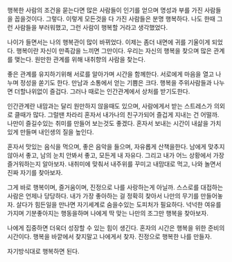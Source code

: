 
행복한 사람의 조건을 묻는다면 많은 사람들이
인기를 얻으며 명성과 부를 가진 사람들을 꼽을것이다.
그렇다. 이렇게 모든것을 다 가진 사람들은 분명 행복하다.
나도 한때 그런 사람들을 부러워했고,
그런 사람이 행복할 거라고 생각했었다.

나이가 들면서는 나의 행복관이 많이 바뀌었다.
이제는 좀더 내면에 귀를 기울이게 되었다.
행복이란 자신이 만족감을 느끼면 그만이다.
우리는 자신의 행복을 찾으며 많은 관계를 맺는다.
원만한 관계를 위해 내취향의 사람을 찾는다.

좋은 관계를 유지하기위해 서로를 알아가며 시간을 함께한다.
서로에게 마음을 열고 나누며 정성을 쏟기도 한다.
만남과 소통에서 얻는 기쁨은 크다.
행복을 주위사람들과 나누면 더할나위없이 즐겁다.
그러나 때로는 인간관계에서 상처를 받기도한다.

인간관계란 내맘과는 달리 원만하지 않을때도 있으며,
사람에게서 받는 스트레스가 의외로 클때가 많다.
그럴땐 차라리 혼자서 내가나의 친구가되어 즐겁게 지내는 건 어떨까.
나만이 즐길수있는 취미를 만들어 보는것도 좋겠다.
혼자서 보내는 시간이 내삶을 가치있게 만들며 내인생의 질을 높인다.

혼자서 맛있는 음식을 먹으며, 좋은 음악을 들으며, 자유롭게 산책을한다.
남에게 맞추지 않아서 좋고, 남의 눈치 안봐서 좋고, 모든게 내 자유다.
그리고 내가 어느 상황에서 가장 즐거워하는지 알아보자.
내취미에 맞춰서 내주위를 꾸미고 내맘대로 먹고, 
나와 놀면서 진짜 자기를 찾아보자.

그게 바로 행복이며, 즐거움이며, 진정으로 나를 사랑하는게 아닐까.
스스로를 대접하는 사람은 언제나 당당하다.
내가 가장 좋아하는 걸 정확히 찾아서 나만의 무기를 만들어놓자.
살다가 힘든일을 만나면 자기세계로 숨을수있는 도피처가 필요하다.
넉넉한 여유를 가지며 기분좋아지는 행동을하며
나에게 딱 맞는 나만의 조그만 행복을 찾아보자.

나에게 집중하면 더욱더 성장할 수 있는 힘이 생긴다.
혼자의 시간은 행복을 위한 준비의 시간이다.
행복을 바깥에서 찾지말고 나에게서 찾자.
진정으로 행복한 나를 만들자.



자기방식대로 행복하면 된다.
